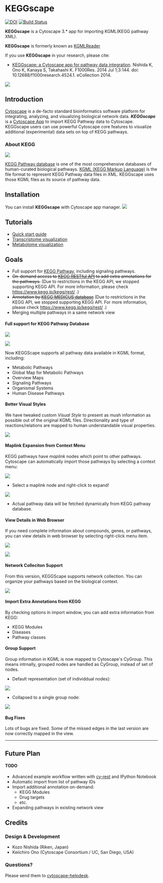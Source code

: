 # KEGGscape
[![DOI](https://zenodo.org/badge/3998431.svg)](https://zenodo.org/badge/latestdoi/3998431)
[![Build Status](https://travis-ci.org/idekerlab/KEGGscape.svg?branch=master)](https://travis-ci.org/idekerlab/KEGGscape)

**KEGGscape** is a Cytoscape 3.* app for importing KGML(KEGG pathway XML).

**KEGGscape** is formerly known as [KGMLReader](https://github.com/idekerlab/kgmlreader/tree/2.x)

If you use **KEGGscape** in your research, please cite:

* [KEGGscape: a Cytoscape app for pathway data integration](http://www.ncbi.nlm.nih.gov/pmc/articles/PMC4141640/). Nishida K, Ono K, Kanaya S, Takahashi K. F1000Res. 2014 Jul 1;3:144. doi: 10.12688/f1000research.4524.1. eCollection 2014.

![](http://cl.ly/XbMZ/keggscape.png)


## Introduction
[Cytoscape](http://www.cytoscape.org/) is a de-facto standard bioinformatics software platform for integrating, analyzing, and visualizing biological network data.
__*KEGGscape*__ is a [Cytoscape App](http://apps.cytoscape.org/apps/keggscape) to import KEGG Pathway data to Cytoscape.
KEGGscape users can use powerful Cytoscape core features to visualize additional (experimental) data sets on top of KEGG pathways. 

### About KEGG

![](http://cl.ly/XbS7/kegg_sugar1.png)

[KEGG Pathway database](http://www.genome.jp/kegg/pathway.html) is one of the most comprehensive databases of human-curated biological pathways.
[KGML (KEGG Markup Language)](http://www.kegg.jp/kegg/xml/) is the file format to represent KEGG Pathway data files in XML.
KEGGscape uses those KGML files as its source of pathway data.

## Installation

You can install **KEGGscape** with Cytoscape app manager.
![](http://cl.ly/253o2O2l1X1v/kesscape-appstore.png)

## Tutorials
 - [Quick start guide](https://github.com/idekerlab/KEGGscape/wiki/Quick-Start-Guide)
 - [Transcriptome visualization](https://github.com/idekerlab/KEGGscape/wiki/How-to-duplicate-the-process-in-F1000research-article)
 - [Metabolome visualization](https://github.com/idekerlab/KEGGscape/wiki/Visualizing-Time-Series-Metabolome-Profiles)

## Goals
* Full support for [KEGG Pathway](http://www.genome.jp/kegg/pathway.html), including signaling pathways.
* ~~On-demand access to [KEGG RESTful API](http://www.kegg.jp/kegg/rest/keggapi.html) to add extra annotations for the pathways.~~ (Due to restrictions in the KEGG API, we stopped supporting KEGG API. For more information, please check https://www.kegg.jp/kegg/rest/ .)
* ~~Annotation by [KEGG MEDICUS database](http://www.kegg.jp/kegg/rest/keggapi2.html)~~ (Due to restrictions in the KEGG API, we stopped supporting KEGG API. For more information, please check https://www.kegg.jp/kegg/rest/ .)
* Merging multiple pathways in a same network view

#### Full support for KEGG Pathway Database

![](http://cl.ly/XbiV/kegg_human2.png)

![](http://cl.ly/Xbha/kegg_cell_cycle.png)


Now KEGGScape supports all pathway data available in KGML format, including:

* Metabolic Pathways
* Global Map for Metabolic Pathways
* Overview Maps
* Signaling Pathways
* Organismal Systems
* Human Disease Pathways


#### Better Visual Styles
We have tweaked custom _Visual Style_ to present as mush information as possible out of the original KGML files.  Directionality and type of reactions/relations are mapped to human understandable visual properties.

![](http://cl.ly/XbmY/kegg_human_cancer.png)


#### Maplink Expansion from Context Menu
KEGG pathways have _maplink_ nodes which point to other pathways.  Cytoscape can automatically import those pathways by selecting a context menu:

![](http://cl.ly/Xbri/kegg_expand.png) 

- Select a maplink node and right-click to expand!

![](http://cl.ly/XbAd/kegg_mapk.png)

- Actual pathway data will be fetched dynamically from KEGG pathway database.

#### View Details in Web Browser
If you need complete information about compounds, genes, or pathways, you can view details in web browser by selecting right-click menu item.

![](http://cl.ly/XbwG/details1.png)

![](http://cl.ly/Xast/details2.png)


#### Network Colleciton Support
From this version, KEGGScape supports network collection.  You can organize your pathways based on the biological context.

![](http://cl.ly/Xbca/kegg_organized.png)


#### Import Extra Annotations from KEGG
By checking options in import window, you can add extra information from KEGG:

* KEGG Modules
* Diseases
* Pathway classes

#### Group Support
Group information in KGML is now mapped to Cytoscape's CyGroup.  This means intrnally, grouped nodes are handled as CyGroup, instead of set of nodes.

- Default representation (set of individdual nodes):

![](http://cl.ly/XbO6/group1.png)

- Collapsed to a single group node:

![](http://cl.ly/Xbt6/group2.png)

#### Bug Fixes
Lots of bugs are fixed.  Some of the missed edges in the last version are now correctly mapped in the view.

----
## Future Plan
#### TODO
* Advanced example workflow written with [cy-rest](https://github.com/keiono/cy-rest/wiki) and IPython Notebook
* Automatic import from list of pathway IDs
* Import additional annotation on-demand:
	* KEGG Modules
	* Drug targets
	* etc.
* Expanding pathways in existing network view


## Credits



### Design & Development
* Kozo Nishida (Riken, Japan)
* Keiichiro Ono (Cytoscape Consortium / UC, San Diego, USA)

### Questions?
Please send them to [cytoscape-helpdesk](https://groups.google.com/forum/#!forum/cytoscape-helpdesk).
